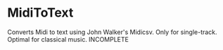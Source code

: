 # MidiToText
Converts Midi to text using John Walker's Midicsv. Only for single-track. Optimal for classical music. INCOMPLETE

